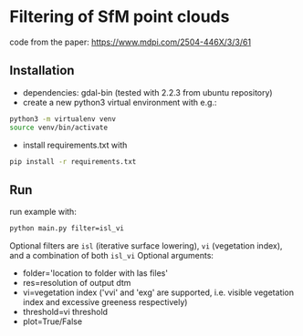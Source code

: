 # Filtering of SfM point clouds

code from the paper: https://www.mdpi.com/2504-446X/3/3/61

## Installation

- dependencies: gdal-bin (tested with 2.2.3 from ubuntu repository)
- create a new python3 virtual environment with e.g.:

```bash
python3 -m virtualenv venv
source venv/bin/activate
```

- install requirements.txt with 

```bash
pip install -r requirements.txt
```

## Run

run example with:

```bash
python main.py filter=isl_vi
```
Optional filters are `isl` (iterative surface lowering), `vi` (vegetation index), and a combination of both `isl_vi`
Optional arguments:
- folder='location to folder with las files'
- res=resolution of output dtm
- vi=vegetation index ('vvi' and 'exg' are supported, i.e. visible vegetation index and excessive greeness respectively)
- threshold=vi threshold
- plot=True/False 
